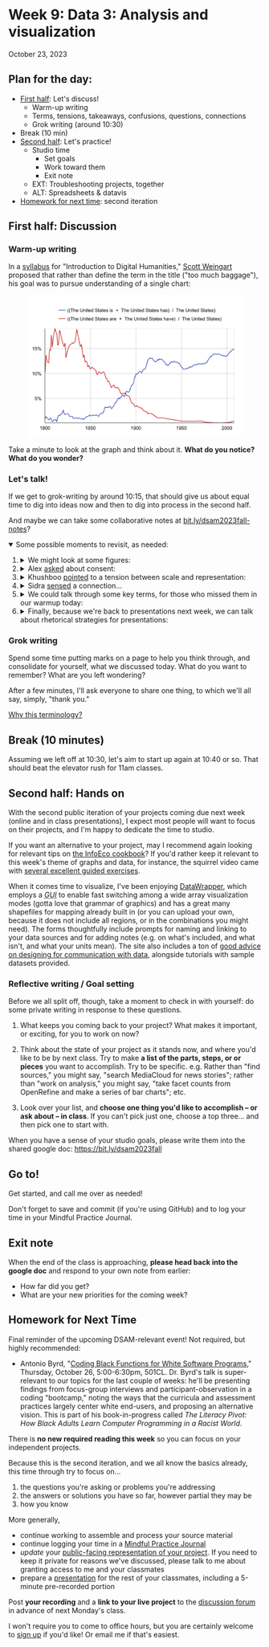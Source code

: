
# Week 9: Data 3: Analysis and visualization
<span class="date">October 23, 2023</span>


## Plan for the day:

* [First half](#first-half): Let's discuss!
    - Warm-up writing
    - Terms, tensions, takeaways, confusions, questions, connections
    - Grok writing (around 10:30)
* Break (10 min)
* [Second half](#second-half): Let's practice!
    - Studio time
        * Set goals
        * Work toward them
        * Exit note
    - EXT: Troubleshooting projects, together
    - ALT: Spreadsheets & datavis
* [Homework for next time](#hw): second iteration

<a id="first-half"></a>
## First half: Discussion

### Warm-up writing

In a [syllabus](https://scottbot.github.io/IntroDH2020/overview/) for "Introduction to Digital Humanities," [Scott Weingart](https://scottbot.github.io/ "not long ago, a DH specialist with the CMU libraries; currently directing the NEH Office of Data and Evaluation") proposed that rather than define the term in the title ("too much baggage"), his goal was to pursue understanding of a single chart:

<figure>
    <img alt="ngram of united states is/has vs united states are/have" src="../assets/img/scottbot--united-states-is-are.png">
</figure>

Take a minute to look at the graph and think about it. **What do you notice? What do you wonder?**

### Let's talk!

If we get to grok-writing by around 10:15, that should give us about equal time to dig into ideas now and then to dig into process in the second half.

And maybe we can take some collaborative notes at [bit.ly/dsam2023fall-notes](https://bit.ly/dsam2023fall-notes)?

<details open><summary>Some possible moments to revisit, as needed:</summary>

<ol class="spaced">
    <li><details><summary>We might look at some figures:</summary>
        <ul>
        <li><a href="https://ebookcentral.proquest.com/lib/pitt-ebooks/reader.action?docID=6120950&ppg=162">Changing titles</a> on the same graph of racial disparities in rates of mental health diagnosis (Klein and D'Ignazio, figures 6.6 and 6.7)</li>
        <li>Scale of <a href="https://learning.oreilly.com/library/view/the-truthful-art/9780133440492/ch05.html#:-:text=Figure%205.5%20Scale,most%20graphs.%E2%80%9D2">"elementary perceptual tasks"</a> (Cairo, figure 5.5)</li>
        <li><a href="https://learning.oreilly.com/library/view/the-truthful-art/9780133440492/ch05.html#:-:text=For%20instance%2C%20think,Figure%205.7%20displays.">European asylum seeker application decisions</a> (Cairo, figure 5.7)</li>
        </ul></details>
    </li>
    <li><details><summary>Alex <a href="https://github.com/benmiller314/dsam2023fall/discussions/11#discussioncomment-7348276">asked</a> about consent:</summary> <blockquote>I’m also interested in talking about consent from online users (say you’re collecting Reddit or Instagram comments, which some of my students are interested in doing). I still feel wary in some ways about scraping comment sections to use for their work even though the posters published them on public forums. Is this enough consent? This I think is very subjective and the context has to be considered, but I still wonder to what extent I can help translate their desires to work with certain online communities to the feminist methodological framework that D’Ignazio and Klein put forth.</blockquote><p>One possible strand to pluck at. These forum posts I'm pulling from here: how would you feel if someone quoted them in a study of the uptake of digital studies course content? how would you feel if they weren't quoted, but only summarized as part of a statistic?</p></details></li>
    <li><details><summary>Khushboo <a href="https://github.com/benmiller314/dsam2023fall/discussions/11#discussioncomment-7348884">pointed</a> to a tension between scale and representation:</summary><blockquote>Given the nature of my project, it is difficult to reduce the afflicted population into numbers and most Palestinians have repeatedly expressed their disdain towards such an approach. While I second Arnold and Tilton’s claim that using a “general purpose statistical programming language increases the available set of methodological approaches to studying humanities data,” I also acknowledge the reluctance of my subjects for whom the idea of being translated into numbers or statistics runs contrary to apt representation. This leads me to ponder upon what other universally accessible and acceptable approaches would befit such situations. If one needs to find right visualizations, they need to start asking right questions.</blockquote><p>One visualization mode we'd been talking about is a map; another is a timeline. What do these tools <em>afford</em> differently from text or quantitative charts?</p></details></li>
    <li><details><summary>Sidra <a href="https://github.com/benmiller314/dsam2023fall/discussions/11#discussioncomment-7352157">sensed</a> a connection...</summary>... between "our larger discussions of misrepresentation and context" and "<a href="https://www.cnn.com/2023/10/07/us/girl-math-boy-social-media-cec/index.html">girl math</a>'s rise and fall on the internet's established timeline of innocent joke distorted and hijacked to be used for bigotry and violence." Can we lean into that <a href="https://compcomm.commons.gc.cuny.edu/feltsense/part-one-what-is-felt-sense/">felt sense</a>?</details></li>
    <li><details><summary>We could talk through some key terms, for those who missed them in our warmup today:</summary>
        <ul>
        <li>"big dick data"</li>
        <li>open data</li>
        <li>"zombie data"</li>
        <li>"raw" data</li>
        <li>API</li>
        <li>knowledge infrastructure</li>
        </ul></details>
    </li>
    <li><details><summary>Finally, because we're back to presentations next week, we can talk about rhetorical strategies for presentations:</summary> What did you value in the way your classmates organized their time or directed your attention? One way of starting to get at that is to ask, <em>what do you remember from last time?</em> To PowerPoint or not to PowerPoint? To screencast or screenshot?</details></li>
</ol>
</details>

### Grok writing

<div class="alert alert-success">
    <p>Spend some time putting marks on a page to help you think through, and consolidate for yourself, what we discussed today. What do you want to remember? What are you left wondering?</p>
</div>

After a few minutes, I'll ask everyone to share one thing, to which we'll all say, simply, "thank you."

<a href="week-03#an-explanation" class="smaller" title="We skipped this explanation in week 3, but it's there if you're curious">Why this terminology?</a>


## Break (10 minutes)
Assuming we left off at 10:30, let's aim to start up again at 10:40 or so. That should beat the elevator rush for 11am classes.


<a id="second-half"></a>
## Second half: Hands on

With the second public iteration of your projects coming due next week (online and in class presentations), I expect most people will want to focus on their projects, and I'm happy to dedicate the time to studio.

If you want an alternative to your project, may I recommend again looking for relevant tips on [the InfoEco cookbook](https://infoeco.hcommons.org/infoecocookbook/cookbook-modules/)? If you'd rather keep it relevant to this week's theme of graphs and data, for instance, the squirrel video came with [several excellent guided exercises](https://infoeco.hcommons.org/infoecocookbook/cookbook-modules/pivot-tables/).

When it comes time to visualize, I've been enjoying [DataWrapper](https://datawrapper.de), which employs a <dfn><abbr title="graphical user interface">GUI</abbr></dfn> to enable fast switching among a wide array visualization modes (gotta love that grammar of graphics) and has a great many shapefiles for mapping already built in (or you can upload your own, because it does not include all regions, or in the combinations you might need). The forms thoughtfully include prompts for naming and linking to your data sources and for adding notes (e.g. on what's included, and what isn't, and what your units mean). The site also includes a ton of [good advice on designing for communication with data](https://academy.datawrapper.de/), alongside tutorials with sample datasets provided.

### Reflective writing / Goal setting
Before we all split off, though, take a moment to check in with yourself: do some private writing in response to these questions.

1. What keeps you coming back to your project? What makes it important, or exciting, for you to work on now?

2. Think about the state of your project as it stands now, and where you'd like to be by next class. Try to make **a list of the parts, steps, or or pieces** you want to accomplish. Try to be specific. e.g. Rather than "find sources," you might say, "search MediaCloud for news stories"; rather than "work on analysis," you might say, "take facet counts from OpenRefine and make a series of bar charts"; etc.

3. Look over your list, and **choose one thing you'd like to accomplish – or ask about – in class**. If you can't pick just one, choose a top three... and then pick one to start with.

<div class="alert alert-success">When you have a sense of your studio goals, please write them into the shared google doc: <a href="https://bit.ly/dsam2023fall">https://bit.ly/dsam2023fall</a></div>

## Go to!
Get started, and call me over as needed!

<div class="alert alert-info"> Don't forget to save and commit (if you're using GitHub) and to log your time in your Mindful Practice Journal.</div>

## Exit note
When the end of the class is approaching, **please head back into the google doc** and respond to your own note from earlier:
* How far did you get?
* What are your new priorities for the coming week?


<a id="hw"></a>
## Homework for Next Time

Final reminder of the upcoming DSAM-relevant event! Not required, but highly recommended:

* Antonio Byrd, "[Coding Black Functions for White Software Programs](https://calendar.pitt.edu/event/dr_antonio_byrd_coding_black_functions_for_white_software_programs)," Thursday, October 26, 5:00-6:30pm, 501CL. Dr. Byrd's talk is super-relevant to our topics for the last couple of weeks: he'll be presenting findings from focus-group interviews and participant-observation in a coding "bootcamp," noting the ways that the curricula and assessment practices largely center white end-users, and proposing an alternative vision. This is part of his book-in-progress called _The Literacy Pivot: How Black Adults Learn Computer Programming in a Racist World_.

There is **no new required reading this week** so you can focus on your independent projects.

<div class="alert alert-info">
<p>Because this is the second iteration, and we all know the basics already, this time through try to focus on...</p>
<ol><li>the questions you're asking or problems you're addressing</li>
<li>the answers or solutions you have so far, however partial they may be</li>
<li>how you know</li>
</ol>
</div>

More generally,
- continue working to assemble and process your source material
- continue logging your time in a [Mindful Practice Journal](../projects#mindful-practice-journal)
- _update_ your [public-facing representation of your project](../projects#palimpsest-of-public-iteration). If you need to keep it private for reasons we've discussed, please talk to me about granting access to me and your classmates
- prepare a [presentation](../projects#presentations-and-peer-review) for the rest of your classmates, including a 5-minute pre-recorded portion

<div class="alert alert-success">Post <strong>your recording</strong> and a <strong>link to your live project</strong> to the <a href="{{site.repo_url}}/discussions">discussion forum</a> in advance of next Monday's class.</div>

I won't require you to come to office hours, but you are certainly welcome to [sign up](../office) if you'd like! Or email me if that's easiest.
